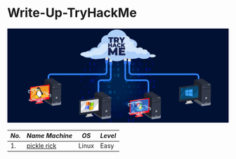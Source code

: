 # Write-Up-TryHackMe

![1](1.png)

| *No.* | *Name Machine* | *OS* | *Level* |
| ------- | ---------------- | ------ | --------- |
| 1.      | [pickle rick](https://github.com/Te3chn0Logy/Write-Up-THM/blob/Te3chnology/Te3chnOLogy/pickle%20rick/README.md)     | Linux  | Easy      |
